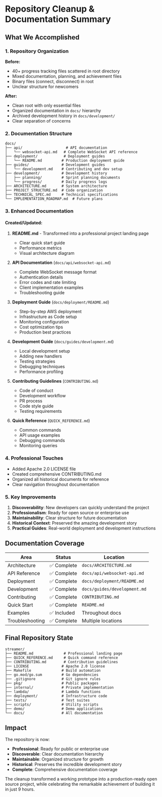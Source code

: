 # Repository Cleanup & Documentation Summary

## What We Accomplished

### 1. Repository Organization

**Before:**
- 40+ progress tracking files scattered in root directory
- Mixed documentation, planning, and achievement files
- Binary files (connect, disconnect) in root
- Unclear structure for newcomers

**After:**
- Clean root with only essential files
- Organized documentation in `docs/` hierarchy
- Archived development history in `docs/development/`
- Clear separation of concerns

### 2. Documentation Structure

```
docs/
├── api/                    # API documentation
│   └── websocket-api.md   # Complete WebSocket API reference
├── deployment/            # Deployment guides
│   └── README.md         # Production deployment guide
├── guides/               # Development guides
│   └── development.md    # Contributing and dev setup
├── development/          # Development history
│   ├── planning/         # Sprint planning documents
│   └── progress/         # Daily progress logs
├── ARCHITECTURE.md       # System architecture
├── PROJECT_STRUCTURE.md  # Code organization
├── TECHNICAL_SPEC.md     # Technical specifications
└── IMPLEMENTATION_ROADMAP.md  # Future plans
```

### 3. Enhanced Documentation

#### Created/Updated:
1. **README.md** - Transformed into a professional project landing page
   - Clear quick start guide
   - Performance metrics
   - Visual architecture diagram

2. **API Documentation** (`docs/api/websocket-api.md`)
   - Complete WebSocket message format
   - Authentication details
   - Error codes and rate limiting
   - Client implementation examples
   - Troubleshooting guide

3. **Deployment Guide** (`docs/deployment/README.md`)
   - Step-by-step AWS deployment
   - Infrastructure as Code setup
   - Monitoring configuration
   - Cost optimization tips
   - Production best practices

4. **Development Guide** (`docs/guides/development.md`)
   - Local development setup
   - Adding new handlers
   - Testing strategies
   - Debugging techniques
   - Performance profiling

5. **Contributing Guidelines** (`CONTRIBUTING.md`)
   - Code of conduct
   - Development workflow
   - PR process
   - Code style guide
   - Testing requirements

6. **Quick Reference** (`QUICK_REFERENCE.md`)
   - Common commands
   - API usage examples
   - Debugging commands
   - Monitoring queries

### 4. Professional Touches

- Added Apache 2.0 LICENSE file
- Created comprehensive CONTRIBUTING.md
- Organized all historical documents for reference
- Clear navigation throughout documentation

### 5. Key Improvements

1. **Discoverability**: New developers can quickly understand the project
2. **Professionalism**: Ready for open source or enterprise use
3. **Maintainability**: Clear structure for future documentation
4. **Historical Context**: Preserved the amazing development story
5. **Practical Guides**: Real-world deployment and development instructions

## Documentation Coverage

| Area | Status | Location |
|------|--------|----------|
| Architecture | ✅ Complete | `docs/ARCHITECTURE.md` |
| API Reference | ✅ Complete | `docs/api/websocket-api.md` |
| Deployment | ✅ Complete | `docs/deployment/README.md` |
| Development | ✅ Complete | `docs/guides/development.md` |
| Contributing | ✅ Complete | `CONTRIBUTING.md` |
| Quick Start | ✅ Complete | `README.md` |
| Examples | ✅ Included | Throughout docs |
| Troubleshooting | ✅ Complete | Multiple locations |

## Final Repository State

```
streamer/
├── README.md              # Professional landing page
├── QUICK_REFERENCE.md     # Quick command reference
├── CONTRIBUTING.md        # Contribution guidelines
├── LICENSE               # Apache 2.0 license
├── Makefile              # Build automation
├── go.mod/go.sum         # Go dependencies
├── .gitignore            # Git ignore rules
├── pkg/                  # Public packages
├── internal/             # Private implementation
├── lambda/               # Lambda functions
├── deployment/           # Infrastructure code
├── tests/                # Test suites
├── scripts/              # Utility scripts
├── demo/                 # Demo applications
└── docs/                 # All documentation
```

## Impact

The repository is now:
- **Professional**: Ready for public or enterprise use
- **Discoverable**: Clear documentation hierarchy
- **Maintainable**: Organized structure for growth
- **Historical**: Preserves the incredible development story
- **Complete**: Comprehensive documentation coverage

The cleanup transformed a working prototype into a production-ready open source project, while celebrating the remarkable achievement of building it in just 9 hours. 